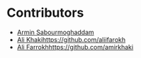 # Contributors

- [Armin Sabourmoghaddam](https://github.com/Arminsbss)
- [Ali Khaki](https://github.com/aliifarokh)https://github.com/aliifarokh
- [Ali Farrokh](https://github.com/amirkhaki)https://github.com/amirkhaki
